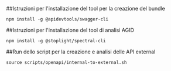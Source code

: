 ##Istruzioni per l'installazione del tool per la creazione del bundle
```
npm install -g @apidevtools/swagger-cli
```

##Istruzioni per l'installazione del tool di analisi AGID
```
npm install -g @stoplight/spectral-cli
```

##Run dello script per la creazione e analisi delle API external
```
source scripts/openapi/internal-to-external.sh
```
